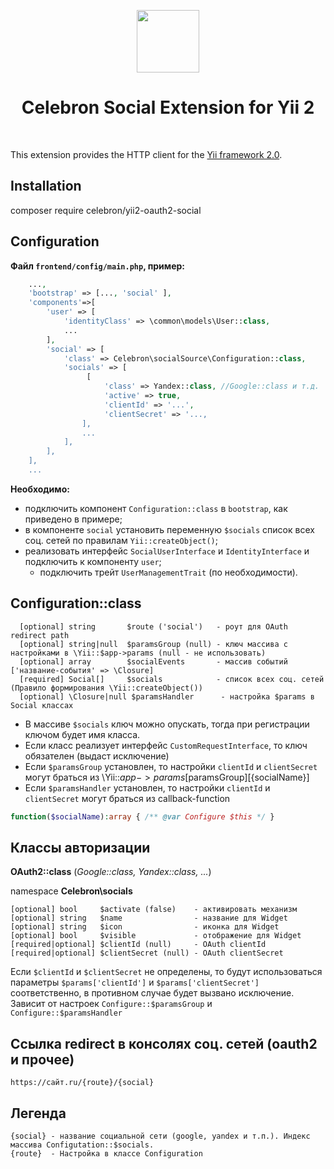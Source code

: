 <p align="center">
    <a href="https://github.com/yiisoft" target="_blank">
        <img src="https://avatars0.githubusercontent.com/u/993323" height="100px">
    </a>
    <h1 align="center">Celebron Social Extension for Yii 2</h1>
    <br/>
</p>

This extension provides the HTTP client for the [Yii framework 2.0](http://www.yiiframework.com).

## Installation
 composer require celebron/yii2-oauth2-social
## Configuration

__Файл `frontend/config/main.php`, пример:__

```php
    ...,
    'bootstrap' => [..., 'social' ],
    'components'=>[
        'user' => [
            'identityClass' => \common\models\User::class,
            ...
        ],
        'social' => [
            'class' => Celebron\socialSource\Configuration::class,
            'socials' => [
                 [
                     'class' => Yandex::class, //Google::class и т.д.
                     'active' => true,
                     'clientId' => '...',
                     'clientSecret' => '...,
                ],
                ...  
            ],  
        ],
    ],
    ...
```
__Необходимо:__
- подключить компонент `Configuration::class` в `bootstrap`, как приведено в примере;
- в компоненте `social` установить переменную `$socials` список всех соц. сетей по правилам `Yii::createObject()`;
- реализовать интерфейс `SocialUserInterface` и `IdentityInterface` и подключить к компоненту `user`;
    - подключить трейт `UserManagementTrait` (по необходимости).

## Configuration::class

      [optional] string       $route ('social')   - роут для OAuth redirect path
      [optional] string|null  $paramsGroup (null) - ключ массива с настройками в \Yii::$app->params (null - не использовать)
      [optional] array        $socialEvents       - массив событий ['название-события' => \Closure]
      [required] Social[]     $socials            - список всех соц. сетей (Правило формирования \Yii::createObject())
      [optional] \Closure|null $paramsHandler      - настройка $params в Social классах

- В массиве `$socials` ключ можно опускать, тогда при регистрации ключом будет имя класса.
- Если класс реализует интерфейс `CustomRequestInterface`, то ключ обязателен (выдаст исключение)
- Если `$paramsGroup` установлен, то настройки `clientId` и `clientSecret` могут браться из \Yii::$app->params[$paramsGroup][{socialName}]
- Если `$paramsHandler` установлен, то настройки `clientId` и `clientSecret` могут браться из callback-function
```php 
function($socialName):array { /** @var Configure $this */ }
```

## Классы авторизации
__OAuth2::class__ (_Google::class, Yandex::class, ..._)

namespace __Celebron\socials__

    [optional] bool     $activate (false)    - активировать механизм
    [optional] string   $name                - название для Widget
    [optional] string   $icon                - иконка для Widget
    [optional] bool     $visible             - отображение для Widget
    [required|optional] $clientId (null)     - OAuth clientId
    [required|optional] $clientSecret (null) - OAuth clientSecret

Если `$clientId` и `$clientSecret` не определены, то будут использоваться параметры
`$params['clientId']` и `$params['clientSecret']` соответственно, в противном случае будет вызвано исключение.
Зависит от настроек `Configure::$paramsGroup` и `Configure::$paramsHandler`

## Ссылка redirect в консолях соц. сетей (oauth2 и прочее)
    https://сайт.ru/{route}/{social}
## Легенда
    {social} - название социальной сети (google, yandex и т.п.). Индекс массива Сonfigutation::$socials.
    {route}  - Настройка в классе Configuration
